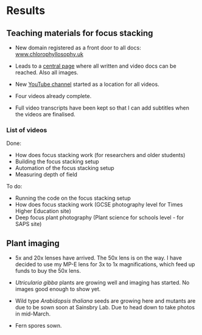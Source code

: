 

# Results

## Teaching materials for focus stacking

- New domain registered as a front door to all docs: www.chlorophyllosophy.uk

- Leads to a <a href="http://chlorophyllosophyimages.blogspot.co.uk/2017/12/focus-stacking-setup.html">central page</a> where all written and video docs can be reached. Also all images. 

- New <a href="https://www.youtube.com/channel/UC9c4s_Co4rjb-4WGpaS0gHQ?view_as=subscriber">YouTube channel</a> started as a location for all videos. 

- Four videos already complete.

- Full video transcripts have been kept so that I can add subtitles when the videos are finalised. 


### List of videos

Done:
- How does focus stacking work (for researchers and older students)
- Building the focus stacking setup
- Automation of the focus stacking setup
- Measuring depth of field

To do:
- Running the code on the focus stacking setup
- How does focus stacking work (GCSE photography level for Times Higher Education site)
- Deep focus plant photography (Plant science for schools level - for SAPS site)


## Plant imaging

- 5x and 20x lenses have arrived. The 50x lens is on the way. I have decided to use my MP-E lens for 3x to 1x magnifications, which feed up funds to buy the 50x lens. 

- <i>Utricularia gibba</i> plants are growing well and imaging has started. No images good enough to show yet. 

- Wild type <i>Arabidopsis thaliana</i> seeds are growing here and mutants are due to be sown soon at Sainsbry Lab. Due to head down to take photos in mid-March. 

- Fern spores sown. 
